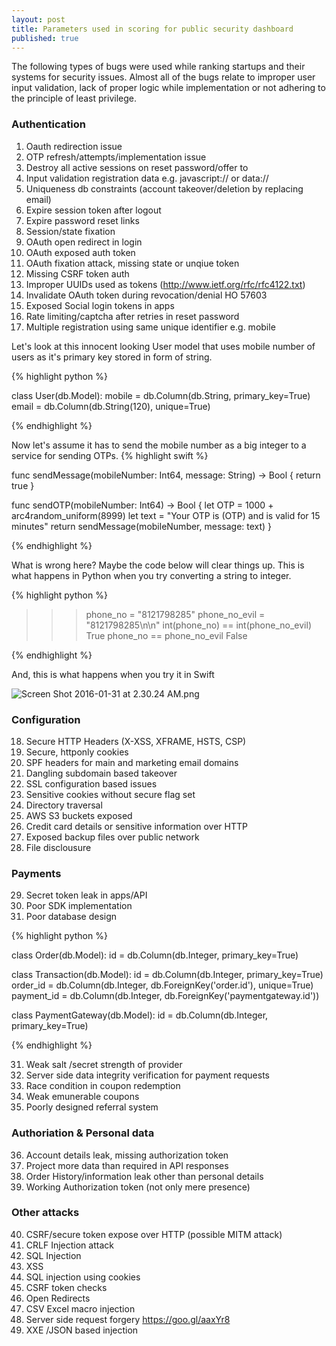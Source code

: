 ```yaml
---
layout: post
title: Parameters used in scoring for public security dashboard
published: true
---
```




The following types of bugs were used while ranking startups and their systems for security issues. Almost all of the bugs relate to improper user input validation, lack of proper logic while implementation or not adhering to the principle of least privilege. 

	
### Authentication
1. Oauth redirection issue
2. OTP refresh/attempts/implementation issue
3. Destroy all active sessions on reset password/offer to 
4. Input validation registration data e.g.  javascript:// or data:// 
5. Uniqueness db constraints (account takeover/deletion by replacing email)
6. Expire session token after logout
7. Expire password reset links
8. Session/state fixation
9. OAuth open redirect in login
10. OAuth exposed auth token
11. OAuth fixation attack, missing state or unqiue token
12. Missing CSRF token auth
13. Improper UUIDs used as tokens (http://www.ietf.org/rfc/rfc4122.txt)
14. Invalidate OAuth token during revocation/denial HO 57603
15. Exposed Social login tokens in apps
16. Rate limiting/captcha after retries in reset password
17. Multiple registration using same unique identifier e.g. mobile

Let's look at this innocent looking User model that uses mobile number of users as it's primary key stored in form of string.

{% highlight python %}

class User(db.Model):
	mobile = db.Column(db.String, primary_key=True)
	email = db.Column(db.String(120), unique=True)

{% endhighlight %}

Now let's assume it has to send the mobile number as a big integer to a service for sending OTPs.
{% highlight swift %}

func sendMessage(mobileNumber: Int64, message: String) -> Bool {
    return true
}

func sendOTP(mobileNumber: Int64) -> Bool {
    let OTP = 1000 + arc4random_uniform(8999)
    let text = "Your OTP is \(OTP) and is valid for 15 minutes"
    return sendMessage(mobileNumber, message: text)
}

{% endhighlight %}

What is wrong here? Maybe the code below will clear things up. This is what happens in Python when you try converting a string to integer.

{% highlight python %}

>>> phone_no = "8121798285"
>>> phone_no_evil = "8121798285\n\n"
>>> int(phone_no) == int(phone_no_evil)
True
>>> phone_no == phone_no_evil
False

{% endhighlight %}


And, this is what happens when you try it in Swift

![Screen Shot 2016-01-31 at 2.30.24 AM.png]({{site.baseurl}}/swift.png)


### Configuration

18. Secure HTTP Headers (X-XSS, XFRAME, HSTS, CSP)
19. Secure, httponly cookies
20. SPF headers for main and marketing email domains
21. Dangling subdomain based takeover
22. SSL configuration based issues
23. Sensitive cookies without secure flag set
24. Directory traversal
25. AWS S3 buckets exposed
26. Credit card details or sensitive information over HTTP
27. Exposed backup files over public network
28. File disclousure

### Payments

29. Secret token leak in apps/API
30. Poor SDK implementation
31. Poor database design

{% highlight python %}

class Order(db.Model):
	id = db.Column(db.Integer, primary_key=True)

class Transaction(db.Model):
	id = db.Column(db.Integer, primary_key=True)
	order_id = db.Column(db.Integer, db.ForeignKey('order.id'), unique=True)
	payment_id = db.Column(db.Integer, db.ForeignKey('paymentgateway.id'))

class PaymentGateway(db.Model):
	id = db.Column(db.Integer, primary_key=True)

{% endhighlight %}

31. Weak salt /secret strength of provider
32. Server side data integrity verification for payment requests
33. Race condition in coupon redemption
34. Weak emunerable coupons
35. Poorly designed referral system

### Authoriation & Personal data 
36. Account details leak, missing authorization token
37. Project more data than required in API responses
38. Order History/information leak other than personal details
39. Working Authorization token (not only mere presence)

### Other attacks
40. CSRF/secure token expose over HTTP (possible MITM attack)
41. CRLF Injection attack
42. SQL Injection
43. XSS
44. SQL injection using cookies
45. CSRF token checks
46. Open Redirects
47. CSV Excel macro injection
48. Server side request forgery  https://goo.gl/aaxYr8
49. XXE /JSON based injection
